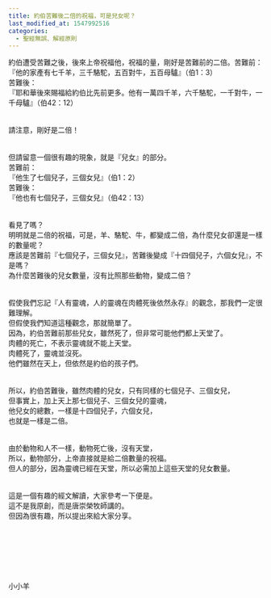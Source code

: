 ```yaml
---
title: 約伯苦難後二倍的祝福，可是兒女呢？
last_modified_at: 1547992516
categories:
  - 聖經無誤、解經原則
---
```


約伯遭受苦難之後，後來上帝祝福他，祝福的量，剛好是苦難前的二倍。<!--more-->苦難前：<br>『他的家產有七千羊，三千駱駝，五百對牛，五百母驢』（伯1：3）<br>苦難後：<br>『耶和華後來賜福給約伯比先前更多。他有一萬四千羊，六千駱駝，一千對牛，一千母驢』（伯42：12）<br><br><br>請注意，剛好是二倍！<br><br><br>但請留意一個很有趣的現象，就是『兒女』的部分。<br>苦難前：<br>『他生了七個兒子，三個女兒』（伯1：2）<br>苦難後：<br>『他也有七個兒子，三個女兒』（伯42：13）<br><br><br>看見了嗎？<br>明明就是二倍的祝福，可是，羊、駱駝、牛，都變成二倍，為什麼兒女卻還是一樣的數量呢？<br>應該是苦難前『七個兒子，三個女兒』，苦難後變成『十四個兒子，六個女兒』，不是嗎？<br>為什麼苦難後的兒女數量，沒有比照那些動物，變成二倍？<br><br><br>假使我們忘記『人有靈魂，人的靈魂在肉體死後依然永存』的觀念，那我們一定很難理解。<br>但假使我們知道這種觀念，那就簡單了。<br>因為，約伯苦難前那些兒女，雖然死了，但非常可能他們都上天堂了。<br>肉體的死亡，不表示靈魂就不能上天堂。<br>肉體死了，靈魂並沒死。<br>他們雖然在天上，但依然是約伯的孩子們。<br><br><br>所以，約伯苦難後，雖然肉體的兒女，只有同樣的七個兒子、三個女兒，<br>但事實上，加上天上那七個兒子、三個女兒的靈魂，<br>他兒女的總數，一樣是十四個兒子，六個女兒，<br>也就是一樣是二倍。<br><br><br>由於動物和人不一樣，動物死亡後，沒有天堂，<br>所以，動物部分，上帝直接就是給二倍數量的祝福。<br>但人的部分，因為靈魂已經在天堂，所以必需加上這些天堂的兒女數量。<br><br><br>這是一個有趣的經文解讀，大家參考一下便是。<br>這不是我原創，而是唐崇榮牧師講的。<br>但因為很有趣，所以提出來給大家分享。<br><br><br><br><br><br><br><br>小小羊<br>
